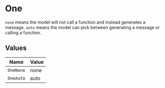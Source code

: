 # One

`none` means the model will not call a function and instead generates a message. `auto` means the model can pick between generating a message or calling a function.



## Values

| Name      | Value     |
| --------- | --------- |
| `OneNone` | none      |
| `OneAuto` | auto      |
